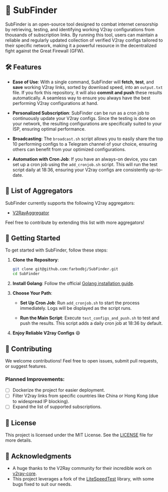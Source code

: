 # 📡 SubFinder

SubFinder is an open-source tool designed to combat internet censorship by retrieving, testing, and identifying working V2ray configurations from thousands of subscription links. By running this tool, users can maintain a reliable and regularly updated collection of verified V2ray configs tailored to their specific network, making it a powerful resource in the decentralized fight against the Great Firewall (GFW).

## 🛠️ Features

* **Ease of Use**: With a single command, SubFinder will **fetch**, **test**, and **save** working V2ray links, sorted by download speed, into an `output.txt` file. If you fork this repository, it will also **commit and push** these results automatically. A seamless way to ensure you always have the best performing V2ray configurations at hand.

* **Personalized Subscription**: SubFinder can be run as a cron job to continuously update your V2ray configs. Since the testing is done on your network, the resulting configurations are specifically suited to your ISP, ensuring optimal performance.

* **Broadcasting**: The `broadcast.sh` script allows you to easily share the top 10 performing configs to a Telegram channel of your choice, ensuring others can benefit from your optimized configurations.

* **Automation with Cron Job**: If you have an always-on device, you can set up a cron job using the `add_cronjob.sh` script. This will run the test script daily at 18:36, ensuring your V2ray configs are consistently up-to-date.

## 📃 List of Aggregators

SubFinder currently supports the following V2ray aggregators:

* [V2RayAggregator](https://github.com/mahdibland/V2RayAggregator)

Feel free to contribute by extending this list with more aggregators!

## 🚀 Getting Started

To get started with SubFinder, follow these steps:

1. **Clone the Repository**:
    ```sh
    git clone git@github.com:farbodbj/SubFinder.git
    cd SubFinder
    ```

2. **Install Golang**:
    Follow the official [Golang installation guide](https://go.dev/doc/install).

3. **Choose Your Path**:

    - **Set Up Cron Job**: 
        Run `add_cronjob.sh` to start the process immediately. Logs will be displayed as the script runs.
    
    - **Run the Main Script**:
        Execute `test_configs_and_push.sh` to test and push the results. This script adds a daily cron job at 18:36 by default.

4. **Enjoy Reliable V2ray Configs** 😄

## 🤝 Contributing

We welcome contributions! Feel free to open issues, submit pull requests, or suggest features.

### Planned Improvements:

- [ ] Dockerize the project for easier deployment.
- [ ] Filter V2ray links from specific countries like China or Hong Kong (due to widespread IP blocking).
- [ ] Expand the list of supported subscriptions.

## 📄 License

This project is licensed under the MIT License. See the [LICENSE](LICENSE) file for more details.

## 🌟 Acknowledgments

* A huge thanks to the V2Ray community for their incredible work on [v2ray-core](https://github.com/v2ray/v2ray-core).
* This project leverages a fork of the [LiteSpeedTest](https://github.com/xxf098/LiteSpeedTest) library, with some bugs fixed to suit our needs.